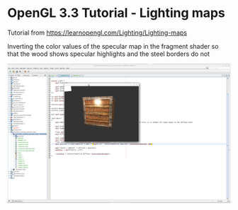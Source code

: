 # OpenGL 3.3 Tutorial - Lighting maps

Tutorial from https://learnopengl.com/Lighting/Lighting-maps

Inverting the color values of the specular map in the fragment shader so that the wood shows specular highlights and the steel borders do not

![alt text](https://github.com/tapin13/openGL-3-3-examples/blob/master/tutorialX3_inverting_specular_map/Screenshot.png)
